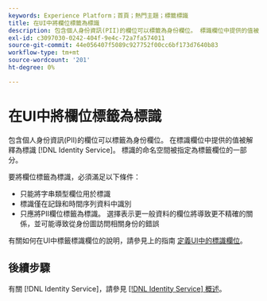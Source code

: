 ```yaml
---
keywords: Experience Platform；首頁；熱門主題；標籤標識
title: 在UI中將欄位標籤為標識
description: 包含個人身份資訊(PII)的欄位可以標籤為身份欄位。 標識欄位中提供的值被標識服務解釋為標識。 標識的命名空間被指定為標籤欄位的一部分。
exl-id: c3097030-0242-404f-9e4c-72a7fa574011
source-git-commit: 44e056407f5089c927752f00cc6bf173d7640b83
workflow-type: tm+mt
source-wordcount: '201'
ht-degree: 0%

---
```


# 在UI中將欄位標籤為標識

包含個人身份資訊(PII)的欄位可以標籤為身份欄位。 在標識欄位中提供的值被解釋為標識 [!DNL Identity Service]。 標識的命名空間被指定為標籤欄位的一部分。

要將欄位標籤為標識，必須滿足以下條件：

* 只能將字串類型欄位用於標識
* 標識僅在記錄和時間序列資料中識別
* 只應將PII欄位標籤為標識。 選擇表示更一般資料的欄位將導致更不精確的關係，並可能導致從身份圖訪問相關身份的錯誤

有關如何在UI中標籤標識欄位的說明，請參見上的指南 [定義UI中的標識欄位](../../xdm/ui/fields/identity.md)。

## 後續步驟

有關 [!DNL Identity Service]，請參見 [[!DNL Identity Service] 概述](../home.md)。
